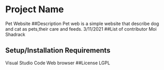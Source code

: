 # Project Name
Pet Website
##Description
Pet web is a simple website that describe dog and cat as pets,their care and feeds. 3/11/2021
##List of contributor
Moi Shadrack
## Setup/Installation Requirements
Visual Studio Code
Web browser
##License
LGPL

